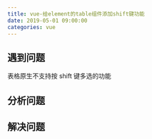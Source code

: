 ```yaml
---
title: vue-给element的table组件添加shift键功能
date: 2019-05-01 09:00:00
categories: vue
---
```


## 遇到问题

表格原生不支持按 shift 键多选的功能

## 分析问题

## 解决问题

